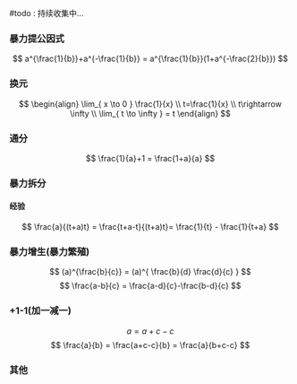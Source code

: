 #todo : 持续收集中...


### 暴力提公因式 

$$
a^{\frac{1}{b}}+a^{-\frac{1}{b}} = a^{\frac{1}{b}}(1+a^{-\frac{2}{b}})
$$

### 换元
$$
\begin{align}
\lim_{ x \to 0 } \frac{1}{x} \\
t=\frac{1}{x} \\
t\rightarrow \infty   \\
\lim_{ t \to \infty } = t 
\end{align} 
$$

### 通分
$$
\frac{1}{a}+1 = \frac{1+a}{a}
$$
### 暴力拆分

#### 经验
$$
\frac{a}{(t+a)t} = \frac{t+a-t}{(t+a)t}= \frac{1}{t} - \frac{1}{t+a}
$$

### 暴力增生(暴力繁殖)
$$
(a)^{\frac{b}{c}} = (a)^{ \frac{b}{d} \frac{d}{c} }
$$
$$
\frac{a-b}{c} = \frac{a-d}{c}-\frac{b-d}{c}
$$

### +1-1(加一减一)
$$
a= a+c-c
$$
$$
\frac{a}{b} = \frac{a+c-c}{b} = \frac{a}{b+c-c}
$$

### 其他
